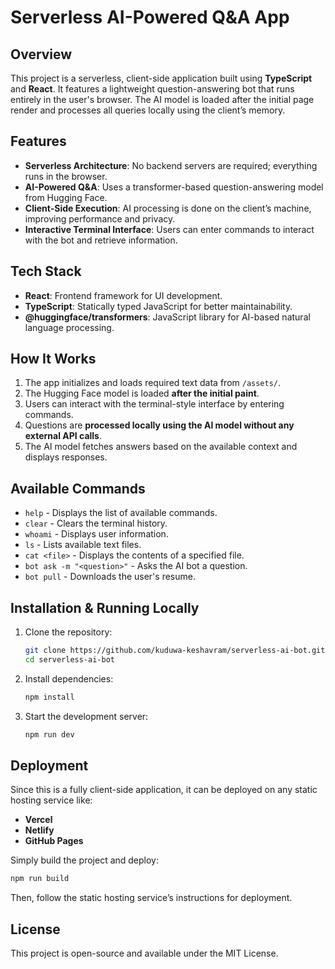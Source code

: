 # Serverless AI-Powered Q&A App

## Overview

This project is a serverless, client-side application built using **TypeScript** and **React**. It features a lightweight question-answering bot that runs entirely in the user's browser. The AI model is loaded after the initial page render and processes all queries locally using the client’s memory.

## Features

- **Serverless Architecture**: No backend servers are required; everything runs in the browser.
- **AI-Powered Q&A**: Uses a transformer-based question-answering model from Hugging Face.
- **Client-Side Execution**: AI processing is done on the client’s machine, improving performance and privacy.
- **Interactive Terminal Interface**: Users can enter commands to interact with the bot and retrieve information.

## Tech Stack

- **React**: Frontend framework for UI development.
- **TypeScript**: Statically typed JavaScript for better maintainability.
- **@huggingface/transformers**: JavaScript library for AI-based natural language processing.

## How It Works

1. The app initializes and loads required text data from `/assets/`.
2. The Hugging Face model is loaded **after the initial paint**.
3. Users can interact with the terminal-style interface by entering commands.
4. Questions are **processed locally using the AI model without any external API calls**.
5. The AI model fetches answers based on the available context and displays responses.

## Available Commands

- `help` - Displays the list of available commands.
- `clear` - Clears the terminal history.
- `whoami` - Displays user information.
- `ls` - Lists available text files.
- `cat <file>` - Displays the contents of a specified file.
- `bot ask -m "<question>"` - Asks the AI bot a question.
- `bot pull` - Downloads the user's resume.

## Installation & Running Locally

1. Clone the repository:
   ```sh
   git clone https://github.com/kuduwa-keshavram/serverless-ai-bot.git
   cd serverless-ai-bot
   ```
2. Install dependencies:
   ```sh
   npm install
   ```
3. Start the development server:
   ```sh
   npm run dev
   ```

## Deployment

Since this is a fully client-side application, it can be deployed on any static hosting service like:

- **Vercel**
- **Netlify**
- **GitHub Pages**

Simply build the project and deploy:

```sh
npm run build
```

Then, follow the static hosting service’s instructions for deployment.

## License

This project is open-source and available under the MIT License.
